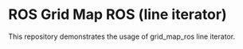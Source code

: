 # ROS Grid Map ROS (line iterator)

This repository demonstrates the usage of grid_map_ros line iterator.
